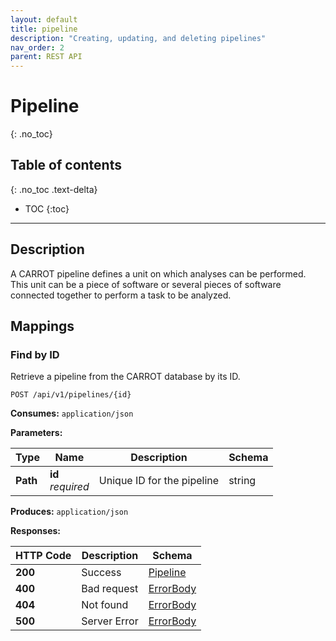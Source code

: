 ```yaml
---
layout: default
title: pipeline
description: "Creating, updating, and deleting pipelines"
nav_order: 2
parent: REST API
---
```


# Pipeline
{: .no_toc}

## Table of contents
{: .no_toc .text-delta}

* TOC
  {:toc}

---

## Description

A CARROT pipeline defines a unit on which analyses can be performed. This unit can be a piece of software or several pieces of software connected together to perform a task to be analyzed.

## Mappings

### Find by ID
Retrieve a pipeline from the CARROT database by its ID.

```http request
POST /api/v1/pipelines/{id}
```
**Consumes:** `application/json`

**Parameters:**

|Type|Name|Description|Schema|
|---|---|---|---|
|**Path**|**id** <br>*required*|Unique ID for the pipeline|string

**Produces:** `application/json`

**Responses:**

|HTTP Code|Description|Schema|
|---|---|---|
|**200**|Success|[Pipeline](/carrot/rest_api/schema#pipeline)|
|**400**|Bad request|[ErrorBody](/carrot/rest_api/schema#errorbody)|
|**404**|Not found|[ErrorBody](/carrot/rest_api/schema#errorbody)|
|**500**|Server Error|[ErrorBody](/carrot/rest_api/schema#errorbody)|
